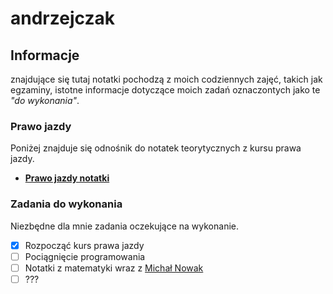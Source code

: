 # andrzejczak



## Informacje

znajdujące się tutaj notatki pochodzą z moich codziennych zajęć, takich jak egzaminy, istotne informacje dotyczące moich zadań oznaczontych jako te *"do wykonania"*.



### Prawo jazdy

Poniżej znajduje się odnośnik do notatek teorytycznych z kursu prawa jazdy.

- [**Prawo jazdy notatki**](https://github.com/dejordi/andrzejczak/tree/master/prawko)



### Zadania do wykonania

Niezbędne dla mnie zadania oczekujące na wykonanie.

- [x] Rozpocząć kurs prawa jazdy
- [ ] Pociągnięcie programowania
- [ ] Notatki z matematyki wraz z [Michał Nowak](https://github.com/mhnowak)
- [ ] ???
